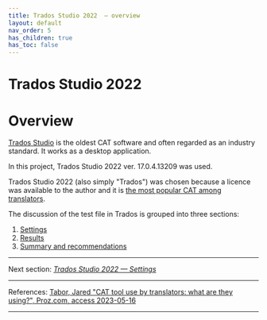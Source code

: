 ```yaml
---
title: Trados Studio 2022  — overview
layout: default
nav_order: 5
has_children: true
has_toc: false
---
```

Trados Studio 2022
===

# Overview

[Trados Studio](https://www.trados.com/products/trados-studio/whats-new-studio-2022.html) is the oldest CAT software and often regarded as an industry standard. It works as a desktop application.

In this project, Trados Studio 2022 ver. 17.0.4.13209 was used.

Trados Studio 2022 (also simply "Trados") was chosen because a licence was available to the author and it is [the most popular CAT among translators](https://go.proz.com/blog/cat-tool-use-by-translators-what-are-they-using "Proz article on CAT use").

The discussion of the test file in Trados is grouped into three sections:

1. [Settings](trados-01-settings)
2. [Results](trados-02-results)
3. [Summary and recommendations](trados-03-summary-and-recommendations)

---

Next section: [*Trados Studio 2022 — Settings*](trados-01-settings.md)

---

References:
[Tabor, Jared "CAT tool use by translators: what are they using?", Proz.com, access 2023-05-16](https://go.proz.com/blog/cat-tool-use-by-translators-what-are-they-using)

---